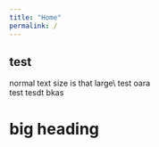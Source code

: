 ```yaml
---
title: "Home"
permalink: /
---
```


## test

normal text size is that large\\
test oara  
test
tesdt
bkas

# big heading
